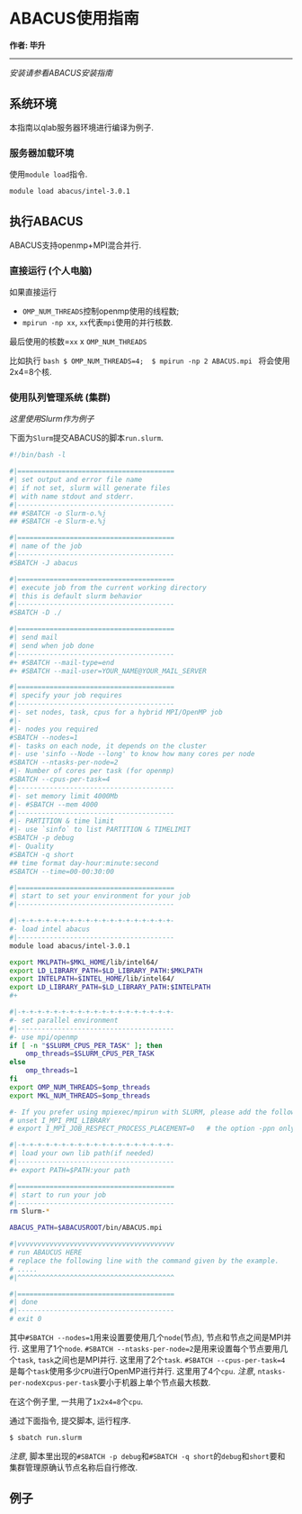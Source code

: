 # ABACUS使用指南

**作者: 毕升**

---

*安装请参看ABACUS安装指南*

## 系统环境
本指南以qlab服务器环境进行编译为例子.

### 服务器加载环境
使用`module load`指令.

``` bash 
module load abacus/intel-3.0.1
```

## 执行ABACUS
ABACUS支持openmp+MPI混合并行.

### 直接运行 (个人电脑)
如果直接运行 
- `OMP_NUM_THREADS`控制openmp使用的线程数; 
- `mpirun -np xx`, `xx`代表`mpi`使用的并行核数.

最后使用的核数=`xx` x `OMP_NUM_THREADS`

比如执行 
    ``` bash
    $ OMP_NUM_THREADS=4; 
    $ mpirun -np 2 ABACUS.mpi 
    ```
将会使用2x4=8个核.

### 使用队列管理系统 (集群)
*这里使用Slurm作为例子*

下面为`Slurm`提交ABACUS的脚本`run.slurm`. 

``` bash
#!/bin/bash -l

#|=======================================
#| set output and error file name
#| if not set, slurm will generate files 
#| with name stdout and stderr.
#|---------------------------------------
## #SBATCH -o Slurm-o.%j
## #SBATCH -e Slurm-e.%j

#|=======================================
#| name of the job
#|---------------------------------------
#SBATCH -J abacus

#|=======================================
#| execute job from the current working directory
#| this is default slurm behavior
#|---------------------------------------
#SBATCH -D ./

#|=======================================
#| send mail
#| send when job done
#|---------------------------------------
#+ #SBATCH --mail-type=end
#+ #SBATCH --mail-user=YOUR_NAME@YOUR_MAIL_SERVER

#|=======================================
#| specify your job requires
#|---------------------------------------
#|- set nodes, task, cpus for a hybrid MPI/OpenMP job
#|-
#|- nodes you required
#SBATCH --nodes=1
#|- tasks on each node, it depends on the cluster
#|- use 'sinfo --Node --long' to know how many cores per node
#SBATCH --ntasks-per-node=2
#|- Number of cores per task (for openmp)
#SBATCH --cpus-per-task=4
#|---------------------------------------
#|- set memory limit 4000Mb
#|- #SBATCH --mem 4000
#|---------------------------------------
#|- PARTITION & time limit
#|- use `sinfo` to list PARTITION & TIMELIMIT
#SBATCH -p debug
#|- Quality
#SBATCH -q short
## time format day-hour:minute:second
#SBATCH --time=00-00:30:00

#|=======================================
#| start to set your environment for your job
#|---------------------------------------

#|-+-+-+-+-+-+-+-+-+-+-+-+-+-+-+-+-+-+-+-
#- load intel abacus
#|---------------------------------------
module load abacus/intel-3.0.1

export MKLPATH=$MKL_HOME/lib/intel64/
export LD_LIBRARY_PATH=$LD_LIBRARY_PATH:$MKLPATH
export INTELPATH=$INTEL_HOME/lib/intel64/
export LD_LIBRARY_PATH=$LD_LIBRARY_PATH:$INTELPATH
#+

#|-+-+-+-+-+-+-+-+-+-+-+-+-+-+-+-+-+-+-+-
#- set parallel environment
#|---------------------------------------
#- use mpi/openmp
if [ -n "$SLURM_CPUS_PER_TASK" ]; then
    omp_threads=$SLURM_CPUS_PER_TASK
else
    omp_threads=1
fi
export OMP_NUM_THREADS=$omp_threads
export MKL_NUM_THREADS=$omp_threads

#- If you prefer using mpiexec/mpirun with SLURM, please add the following code to the batch script before running any MPI executable
# unset I_MPI_PMI_LIBRARY 
# export I_MPI_JOB_RESPECT_PROCESS_PLACEMENT=0   # the option -ppn only works if you set this before

#|-+-+-+-+-+-+-+-+-+-+-+-+-+-+-+-+-+-+-+-
#| load your own lib path(if needed)
#|---------------------------------------
#+ export PATH=$PATH:your path

#|=======================================
#| start to run your job
#|---------------------------------------
rm Slurm-*

ABACUS_PATH=$ABACUSROOT/bin/ABACUS.mpi

#|vvvvvvvvvvvvvvvvvvvvvvvvvvvvvvvvvvvvvvv
# run ABAUCUS HERE
# replace the following line with the command given by the example.
# .....
#|^^^^^^^^^^^^^^^^^^^^^^^^^^^^^^^^^^^^^^^

#|=======================================
#| done
#|---------------------------------------
# exit 0
```
其中`#SBATCH --nodes=1`用来设置要使用几个`node`(节点), 节点和节点之间是MPI并行. 这里用了1个`node`.
`#SBATCH --ntasks-per-node=2`是用来设置每个节点要用几个`task`, `task`之间也是MPI并行. 这里用了2个`task`.
`#SBATCH --cpus-per-task=4`是每个`task`使用多少`CPU`进行OpenMP进行并行. 这里用了4个`cpu`.
*注意*, `ntasks-per-node`x`cpus-per-task`要小于机器上单个节点最大核数. 

在这个例子里, 一共用了`1x2x4=8`个`cpu`. 

通过下面指令, 提交脚本, 运行程序.
``` bash
$ sbatch run.slurm
```
*注意*, 脚本里出现的`#SBATCH -p debug`和`#SBATCH -q short`的`debug`和`short`要和集群管理原确认节点名称后自行修改.

## 例子
